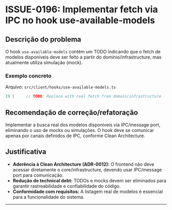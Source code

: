 # ISSUE-0196: Implementar fetch via IPC no hook use-available-models

## Descrição do problema

O hook `use-available-models` contém um TODO indicando que o fetch de modelos disponíveis deve ser feito a partir do domínio/infrastructure, mas atualmente utiliza simulação (mock).

### Exemplo concreto

Arquivo: `src/client/hooks/use-available-models.ts`
```ts
19 |     // TODO: Replace with real fetch from domain/infrastructure
```

## Recomendação de correção/refatoração

Implementar a busca real dos modelos disponíveis via IPC/message port, eliminando o uso de mocks ou simulações. O hook deve se comunicar apenas por canais definidos de IPC, conforme Clean Architecture.

## Justificativa

- **Aderência à Clean Architecture (ADR-0012):** O frontend não deve acessar diretamente o core/infrastructure, devendo usar IPC/message port para comunicação.
- **Redução de technical debt:** TODOs e mocks devem ser eliminados para garantir rastreabilidade e confiabilidade do código.
- **Conformidade com requisitos:** A listagem real de modelos é essencial para a funcionalidade do sistema.

---